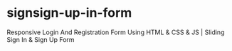 # signsign-up-in-form
Responsive Login And Registration Form 
Using HTML & CSS & JS | Sliding Sign In & Sign Up Form
